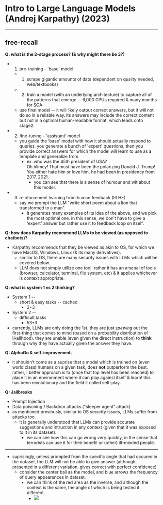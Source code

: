 # Intro to Large Language Models (Andrej Karpathy) (2023)

--- 
## free-recall

**Q: what is the 2-stage process? (& why might there be 3?)**
* 1. pre-training - 'base' model
    * 1. scrape gigantic amounts of data (dependent on quality needed, web/textbooks)
    * 2. train a model (with an underlying architecture) to capture all of the patterns that emerge -- 6,000 GPUs required & many months for SOA 
    * use final model -- it will likely output correct answers, but it will not do so in a reliable way. its answers may include the correct content but not in a optimal human-readable format, which leads onto stage2.
* 2. fine-tuning - 'assistant' model
    * you guide the 'base' model with how it should actually respond to queries. you generate a bunch of 'expert' questions, then you provide correct answers for which the model will learn to use as a template and generalize from. 
        * ex. who was the 45th president of USA? <br> Oh blimey! That must have been the polarizing Donald J. Trump! You either hate him or love him, he had been in presidency from 2017, 2021.
            * you can see that there is a sense of humour and wit about this model.
* 3. reinforcement learning from human feedback (RLHF)
    * say we prompt the LLM "write short poem about a lion that transformed to a man".
        * it generates many examples of its idea of the above, and we pick the most optimal one. in this sense, we don't have to give a 'expert' answer but rather use it to feedback loop on itself.

**Q: how does Karpathy recommend LLMs to be viewed (as opposed to chatbots)?**
* Karpathy recommends that they be viewed as akin to OS, for which we have MacOS, Windows, Linux (& its many derivatives).
    * similar to OS, there are many security issues with LLMs which will be covered below.
    * LLM does not simply utilize one tool. rather it has an arsenal of tools (browser, calculator, terminal, file system, etc) & it applies whichever is context appropriate.

**Q: what is system 1 vs 2 thinking?**
* System 1 --
    * short & easy tasks -- cached
        * 3+3 
* System 2 --
    * difficult tasks 
        * 53*3
* currently, LLMs are only doing the 1st. they are just *spewing* out the first-thing that comes to mind (based on a probability distribution of likelihood). they are unable (even given the direct instruction) to **think** through why they have actually given the answer they have.

**Q: AlphaGo & self-improvement.**
* it shouldn't come as a suprise that a model which is trained on (even world class) humans on a given task, does **not** outperform the best. rather, i better approach is to (once that top level has been reached) to place it in an environment where it can play against itself & learn! this has been revolutionary and the field it called self-play.

**Q: Jailbreaks**
* Prompt Injection
* Data poisoning / Backdoor attacks ("sleeper agent" attack)
* as mentioned previously, similar to OS security issues, LLMs suffer from attacks too.
    * it is generally understood that LLMs can provide accurate suggestions and intruction in any context (given that it was exposed to it in its dataset).
        * we can see how this can go wrong very quickly, in the sense that terrorists can use it for their benefit or (other) ill-minded people.
--- 
* suprisingly, unless prompted from the specific angle that had occured in the dataset, the LLM will not be able to give answer (although, presented in a different variation, gives correct with perfect confidence) 
    * consider the center ball as the model, and blue arrows the frequency of query appearences in dataset.
        * we can think of the red area as the inverse, and although the context is the same, the angle of which is being tested it different. 
            * ![](/data/24072024_000236.png)
